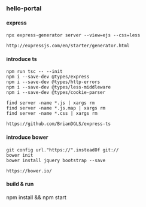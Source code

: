 ### hello-portal
#### express
```
npx express-generator server --view=ejs --css=less

http://expressjs.com/en/starter/generator.html
```

#### introduce ts
```
npm run tsc -- --init
npm i --save-dev @types/express
npm i --save-dev @types/http-errors
npm i --save-dev @types/less-middleware
npm i --save-dev @types/cookie-parser

find server -name *.js | xargs rm
find server -name *.js.map | xargs rm
find server -name *.css | xargs rm

https://github.com/BrianDGLS/express-ts
```

#### introduce bower
```
git config url."https://".insteadOf git://
bower init
bower install jquery bootstrap --save

https://bower.io/
```

#### build & run
npm install && npm start
